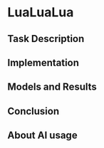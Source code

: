 # LuaLuaLua 
 
## Task Description

## Implementation

## Models and Results

## Conclusion

## About AI usage
